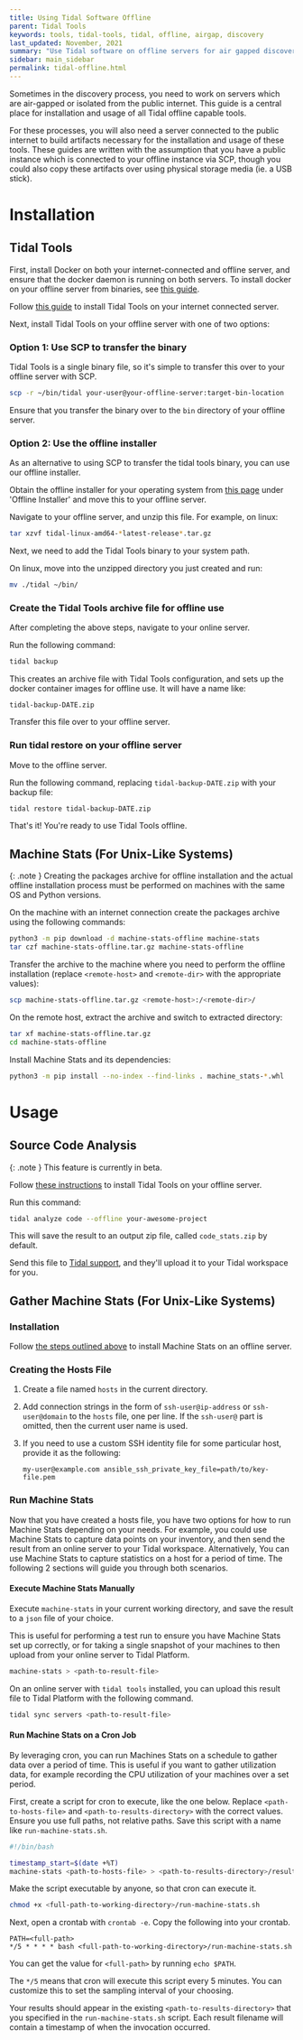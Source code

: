 ```yaml
---
title: Using Tidal Software Offline
parent: Tidal Tools
keywords: tools, tidal-tools, tidal, offline, airgap, discovery
last_updated: November, 2021
summary: "Use Tidal software on offline servers for air gapped discovery"
sidebar: main_sidebar
permalink: tidal-offline.html
---
```


Sometimes in the discovery process, you need to work on servers which are air-gapped or isolated from the public internet. This guide is a central place for installation and usage of all Tidal offline capable tools.

For these processes, you will also need a server connected to the public internet to build artifacts necessary for the installation and usage of these tools. These guides are written with the assumption that you have a public instance which is connected to your offline instance via SCP, though you could also copy these artifacts over using physical storage media (ie. a USB stick).

# Installation

## Tidal Tools

First, install Docker on both your internet-connected and offline server, and ensure that the docker daemon is running on both servers. To install docker on your offline server from binaries, see [this guide](https://docs.docker.com/engine/install/binaries/).

Follow [this guide](https://guides.tidal.cloud/tidal-tools.html) to install Tidal Tools on your internet connected server.

Next, install Tidal Tools on your offline server with one of two options:

### Option 1: Use SCP to transfer the binary
Tidal Tools is a single binary file, so it's simple to transfer this over to your offline server with SCP.

```bash
scp -r ~/bin/tidal your-user@your-offline-server:target-bin-location
```

Ensure that you transfer the binary over to the `bin` directory of your offline server.

### Option 2: Use the offline installer
As an alternative to using SCP to transfer the tidal tools binary, you can use our offline installer.

Obtain the offline installer for your operating system from [this page](https://get.tidal.sh/) under 'Offline Installer' and move this to your offline server.

Navigate to your offline server, and unzip this file. For example, on linux:

```bash
tar xzvf tidal-linux-amd64-*latest-release*.tar.gz
```

Next, we need to add the Tidal Tools binary to your system path.

On linux, move into the unzipped directory you just created and run:

```bash
mv ./tidal ~/bin/
```

### Create the Tidal Tools archive file for offline use
After completing the above steps, navigate to your online server.

Run the following command:

```bash
tidal backup
```

This creates an archive file with Tidal Tools configuration, and sets up the docker container images for offline use. It will have a name like:

```
tidal-backup-DATE.zip
```

Transfer this file over to your offline server.

### Run tidal restore on your offline server
Move to the offline server.

Run the following command, replacing `tidal-backup-DATE.zip` with your backup file:

```bash
tidal restore tidal-backup-DATE.zip
```

That's it! You're ready to use Tidal Tools offline.

## Machine Stats (For Unix-Like Systems)

{: .note }
Creating the packages archive for offline installation and the actual
offline installation process must be performed on machines with the same OS and
Python versions.

On the machine with an internet connection create the packages archive using the following commands:

```bash
python3 -m pip download -d machine-stats-offline machine-stats
tar czf machine-stats-offline.tar.gz machine-stats-offline
```

Transfer the archive to the machine where you need to perform the offline
installation (replace `<remote-host>` and `<remote-dir>` with the
appropriate values):

```bash
scp machine-stats-offline.tar.gz <remote-host>:/<remote-dir>/
```

On the remote host, extract the archive and switch to extracted directory:

```bash
tar xf machine-stats-offline.tar.gz
cd machine-stats-offline
```

Install Machine Stats and its dependencies:

```bash
python3 -m pip install --no-index --find-links . machine_stats-*.whl
```

# Usage

## Source Code Analysis

{: .note }
This feature is currently in beta.

Follow [these instructions](#tidal-tools) to install Tidal Tools on your offline server.

Run this command:

```bash
tidal analyze code --offline your-awesome-project
```

This will save the result to an output zip file, called `code_stats.zip` by default.

Send this file to [Tidal support](mailto:support@tidalcloud.com), and they'll upload it to your Tidal workspace for you.

## Gather Machine Stats (For Unix-Like Systems)

### Installation

Follow [the steps outlined above](#machine-stats-for-unix-like-systems) to install Machine Stats on an offline server.

### Creating the Hosts File

1. Create a file named `hosts` in the current directory.

2. Add connection strings in the form of `ssh-user@ip-address` or
   `ssh-user@domain` to the `hosts` file, one per line. If the `ssh-user@` part
   is omitted, then the current user name is used.

3. If you need to use a custom SSH identity file for some particular host,
   provide it as the following:

    ```
    my-user@example.com ansible_ssh_private_key_file=path/to/key-file.pem
    ```

### Run Machine Stats

Now that you have created a hosts file, you have two options for how to run Machine Stats depending on your needs. For example, you could use Machine Stats to capture data points on your inventory, and then send the result from an online server to your Tidal workspace. Alternatively, You can use Machine Stats to capture statistics on a host for a period of time. The following 2 sections will guide you through both scenarios.

#### Execute Machine Stats Manually

Execute `machine-stats` in your current working directory, and save the result to a `json` file of your choice.

This is useful for performing a test run to ensure you have Machine Stats set up correctly, or for taking a single snapshot of your machines to then upload from your online server to Tidal Platform.

```bash
machine-stats > <path-to-result-file>
```

On an online server with `tidal tools` installed, you can upload this result file to Tidal Platform with the following command.

```bash
tidal sync servers <path-to-result-file>
```
#### Run Machine Stats on a Cron Job

By leveraging cron, you can run Machines Stats on a schedule to gather data over a period of time. This is useful if you want to gather utilization data, for example recording the CPU utilization of your machines over a set period.

First, create a script for cron to execute, like the one below. Replace `<path-to-hosts-file>` and `<path-to-results-directory>` with the correct values. Ensure you use full paths, not relative paths. Save this script with a name like `run-machine-stats.sh`.
```bash
#!/bin/bash

timestamp_start=$(date +%T)
machine-stats <path-to-hosts-file> > <path-to-results-directory>/result-${timestamp_start}.json
```
Make the script executable by anyone, so that cron can execute it.

```bash
chmod +x <full-path-to-working-directory>/run-machine-stats.sh
```

Next, open a crontab with `crontab -e`. Copy the following into your crontab.

```
PATH=<full-path>
*/5 * * * * bash <full-path-to-working-directory>/run-machine-stats.sh
```
You can get the value for `<full-path>` by running `echo $PATH`.

The `*/5` means that cron will execute this script every 5 minutes. You can customize this to set the sampling interval of your choosing.

Your results should appear in the existing `<path-to-results-directory>` that you specified in the `run-machine-stats.sh` script. Each result filename will contain a timestamp of when the invocation occurred.
